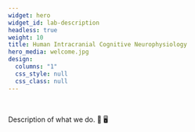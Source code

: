 ```yaml
---
widget: hero
widget_id: lab-description
headless: true
weight: 10
title: Human Intracranial Cognitive Neurophysiology
hero_media: welcome.jpg
design:
  columns: "1"
  css_style: null
  css_class: null
---
```

<br>

Description of what we do.  :brain: :desktop_computer:
